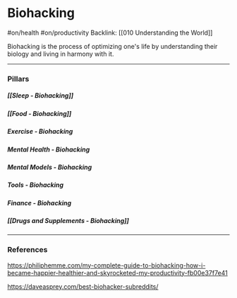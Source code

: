 # Biohacking
#on/health #on/productivity 
Backlink: [[010 Understanding the World]]

Biohacking is the process of optimizing one's life by understanding their biology and living in harmony with it.

---

### Pillars

##### [[Sleep - Biohacking]]

##### [[Food - Biohacking]]

##### Exercise - Biohacking

##### Mental Health - Biohacking

##### Mental Models - Biohacking

##### Tools - Biohacking

##### Finance - Biohacking

##### [[Drugs and Supplements - Biohacking]]


---

### References

https://philiphemme.com/my-complete-guide-to-biohacking-how-i-became-happier-healthier-and-skyrocketed-my-productivity-fb00e37f7e41

https://daveasprey.com/best-biohacker-subreddits/